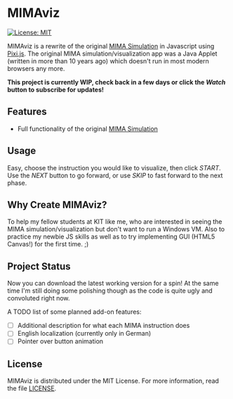 # MIMAviz

[![License: MIT](https://img.shields.io/badge/License-MIT-yellow.svg)](https://opensource.org/licenses/MIT)

MIMAviz is a rewrite of the original [MIMA Simulation](http://ti.ira.uka.de/Visualisierungen/Mima/) in Javascript
using [Pixi.js](https://github.com/pixijs/pixi.js). The original MIMA simulation/visualization app was a Java Applet
(written in more than 10 years ago) which doesn't run in most modern browsers any more.

**This project is currently WIP, check back in a few days or click the *Watch* button to subscribe for updates!**

## Features

  * Full functionality of the original [MIMA Simulation](http://ti.ira.uka.de/Visualisierungen/Mima/)
  
## Usage

Easy, choose the instruction you would like to visualize, then click *START*. Use the *NEXT* button to go 
forward, or use *SKIP* to fast forward to the next phase.
  
## Why Create MIMAviz?

To help my fellow students at KIT like me, who are interested in seeing the MIMA simulation/visualization but 
don't want to run a Windows VM. Also to practice my newbie JS skills as well as to try implementing GUI (HTML5 
Canvas!) for the first time. ;)

## Project Status

Now you can download the latest working version for a spin! At the same time I'm still doing some polishing 
though as the code is quite ugly and convoluted right now. 

A TODO list of some planned add-on features:

- [ ] Additional description for what each MIMA instruction does
- [ ] English localization (currently only in German)
- [ ] Pointer over button animation

## License

MIMAviz is distributed under the MIT License. For more information, read the file [LICENSE](LICENSE).
